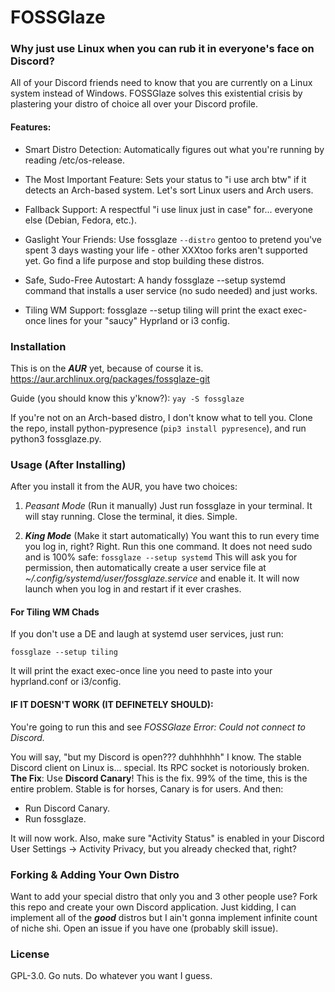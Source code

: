 # FOSSGlaze

### Why just use Linux when you can rub it in everyone's face on Discord?

All of your Discord friends need to know that you are currently on a Linux system instead of Windows. FOSSGlaze solves this existential crisis by plastering your distro of choice all over your Discord profile.

#### Features:

- Smart Distro Detection: Automatically figures out what you're running by reading /etc/os-release.

- The Most Important Feature: Sets your status to "i use arch btw" if it detects an Arch-based system. Let's sort Linux users and Arch users.

- Fallback Support: A respectful "i use linux just in case" for... everyone else (Debian, Fedora, etc.).

- Gaslight Your Friends: Use fossglaze `--distro` gentoo to pretend you've spent 3 days wasting your life - other XXXtoo forks aren't supported yet. Go find a life purpose and stop building these distros.

- Safe, Sudo-Free Autostart: A handy fossglaze --setup systemd command that installs a user service (no sudo needed) and just works.

- Tiling WM Support: fossglaze --setup tiling will print the exact exec-once lines for your "saucy" Hyprland or i3 config.

### Installation
This is on the ***AUR*** yet, because of course it is. 
https://aur.archlinux.org/packages/fossglaze-git

Guide (you should know this y'know?):
`yay -S fossglaze`

If you're not on an Arch-based distro, I don't know what to tell you. Clone the repo, install python-pypresence (`pip3 install pypresence`), and run python3 fossglaze.py.

### Usage (After Installing)

After you install it from the AUR, you have two choices:
1. *Peasant Mode* (Run it manually)
Just run fossglaze in your terminal. It will stay running. Close the terminal, it dies. Simple.

2. ***King Mode*** (Make it start automatically)
You want this to run every time you log in, right? Right.
Run this one command. It does not need sudo and is 100% safe: `fossglaze --setup systemd`
This will ask you for permission, then automatically create a user service file at *~/.config/systemd/user/fossglaze.service* and enable it. It will now launch when you log in and restart if it ever crashes.

#### For Tiling WM Chads
If you don't use a DE and laugh at systemd user services, just run:

`fossglaze --setup tiling`


It will print the exact exec-once line you need to paste into your hyprland.conf or i3/config.

#### IF IT DOESN'T WORK (IT DEFINETELY SHOULD):
You're going to run this and see *FOSSGlaze Error: Could not connect to Discord.*

You will say, "but my Discord is open??? duhhhhhh"
I know. The stable Discord client on Linux is... special. Its RPC socket is notoriously broken.
**The Fix**: Use **Discord Canary**! This is the fix. 99% of the time, this is the entire problem. Stable is for horses, Canary is for users.
And then:
- Run Discord Canary.
- Run fossglaze.

It will now work. Also, make sure "Activity Status" is enabled in your Discord User Settings -> Activity Privacy, but you already checked that, right?

### Forking & Adding Your Own Distro

Want to add your special distro that only you and 3 other people use? Fork this repo and create your own Discord application. Just kidding, I can implement all of the ***good*** distros but I ain't gonna implement infinite count of niche shi. Open an issue if you have one (probably skill issue).

### License
GPL-3.0. Go nuts. Do whatever you want I guess.
